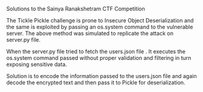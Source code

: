 Solutions to the Sainya Ranakshetram CTF Competition

The Tickle Pickle challenge is prone to Insecure Object Deserialization and the same is exploited by passing an os.system command to the vulnerable server.
The above method was simulated to replicate the attack on server.py file. 

When the server.py file tried to fetch the users.json file . It executes the os.system command passed without proper validation and filtering in turn exposing sensitive data. 

Solution is to encode the information passed to the users.json file and again decode the encrypted text and then pass it to Pickle for deserialization. 
